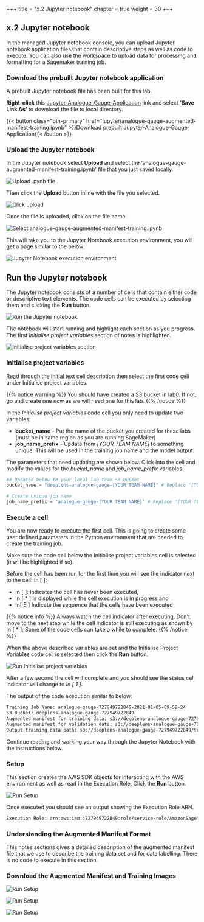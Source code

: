 +++
title = "x.2 Jupyter notebook"
chapter = true
weight =  30
+++

## x.2 Jupyter notebook

In the managed Jupyter notebook console, you can upload Jupyter notebook application files that contain descriptive steps as well as code to execute. You can also use the workspace to upload data for processing and formatting for a Sagemaker training job.

### Download the prebuilt Jupyter notebook application

A prebuilt Jupyter notebook file has been built for this lab.

**Right-click** this [Jupyter-Analogue-Gauge-Application](20_jupyter_notebook/jupyter/analogue-gauge-augmented-manifest-training.ipynb) link and select **‘Save Link As’** to download the file to local directory.

{{< button class="btn-primary" href="jupyter/analogue-gauge-augmented-manifest-training.ipynb" >}}Download prebuilt Jupyter-Analogue-Gauge-Application{{< /button >}}

### Upload the Jupyter notebook

In the Jupyter notebook select **Upload** and select the ‘analogue-gauge-augmented-manifest-training.ipynb’ file that you just saved locally.

![Upload .pynb file](20_jupyter_notebook/images/jupyter-load-notebook-1.png "Upload .pynb file")

Then click the **Upload** button inline with the file you selected.

![Click upload](20_jupyter_notebook/images/jupyter-load-notebook-2.png "Click upload")

Once the file is uploaded, click on the file name:

![Select analogue-gauge-augmented-manifest-training.ipynb](20_jupyter_notebook/images/jupyter-load-notebook-3.png "Select analogue-gauge-augmented-manifest-training.ipynb")

This will take you to the Jupyter Notebook execution environment, you will get a page similar to the below:

![Jupyter Notebook execution environment](20_jupyter_notebook/images/jupyter-load-notebook-5.png "Jupyter Notebook execution environment")

## Run the Jupyter notebook

The Jupyter notebook consists of a number of cells that contain either code or descriptive text elements. The code cells can be executed by selecting them and clicking the **Run** button.

![Run the Jupyter notebook](20_jupyter_notebook/images/jupyter-run-notebook-1.png "Run the Jupyter notebook")

The notebook will start running and highlight each section as you progress. The first *Initialise project variables* section of notes is highlighted.

![Initialise project variables section](20_jupyter_notebook/images/jupyter-run-notebook-2.png "Initialise project variables section")

### Initialise project variables

Read through the initial text cell description then select the first code cell under Initialise project variables.

{{% notice warning %}}
You should have created a S3 bucket in lab0. If not, go and create one now as we will need one for this lab.
{{% /notice %}}

In the *Initialise project variables* code cell you only need to update two variables:

* **bucket_name** - Put the name of the bucket you created for these labs (must be in same region as you are running SageMaker)
* **job_name_prefix** - Update from *[YOUR TEAM NAME]* to something unique. This will be used in the training job name and the model output.

The parameters that need updating are shown below. Click into the cell and modify the values for the *bucket_name* and *job_name_prefix* variables.

```python
## Updated below to your local lab team S3 bucket
bucket_name = "deeplens-analogue-gauge-[YOUR TEAM NAME]" # Replace '[YOUR TEAM NAME]' with your lab teams bucket name.

# Create unique job name 
job_name_prefix = 'analogue-gauge-[YOUR TEAM NAME]' # Replace '[YOUR TEAM NAME]' with your lab team name.
```

### Execute a cell

You are now ready to execute the first cell. This is going to create some user defined parameters in the Python environment that are needed to create the training job.

Make sure the code cell below the Initialise project variables cell is selected (it will be highlighted if so).

Before the cell has been run for the first time you will see the indicator next to the cell: In [ ]:

* In [ ]: Indicates the cell has never been executed,
* In [ * ] Is displayed while the cell execution is in progress and
* In[ 5 ] Indicate the sequence that the cells have been executed

{{% notice info %}}
Always watch the cell indicator after executing. Don't move to the next step while the cell indicator is still executing as shown by In [ * ]. Some of the code cells can take a while to complete.
{{% /notice %}}

When the above described variables are set and the Initialise Project Variables code cell is selected then click the **Run** button.

![Run Initialise project variables](20_jupyter_notebook/images/jupyter-run-notebook-3.png "Run Initialise project variables")

After a few second the cell will complete and you should see the status cell indicator will change to *In [ 1 ]*.

The output of the code execution similar to below:

```txt
Training Job Name: analogue-gauge-727949722849-2021-01-05-09-58-24
S3 Bucket: deeplens-analogue-gauge-727949722849
Augmented manifest for training data: s3://deeplens-analogue-gauge-727949722849/manifests/train.manifest
Augmented manifest for validation data: s3://deeplens-analogue-gauge-727949722849/manifests/validate.manifest
Output training data path: s3://deeplens-analogue-gauge-727949722849/training-output
```

Continue reading and working your way through the Jupyter Notebook with the instructions below.

### Setup

This section creates the AWS SDK objects for interacting with the AWS environment as well as read in the Execution Role. Click the **Run** button.

![Run Setup](20_jupyter_notebook/images/jupyter-run-notebook-4.png "Run Setup")

Once executed you should see an output showing the Execution Role ARN.

```txt
Execution Role: arn:aws:iam::727949722849:role/service-role/AmazonSageMaker-ExecutionRole-20210105T143943
```

### Understanding the Augmented Manifest Format

This notes sections gives a detailed description of the augmented manifest file that we use to describe the training data set and for data labelling. There is no code to execute in this section.

### Download the Augmented Manifest and Training Images

![Run Setup](20_jupyter_notebook/images/gauge-calibration.jpg "Run Setup")

![Run Setup](20_jupyter_notebook/images/gauge-dst2.jpg "Run Setup")

![Run Setup](20_jupyter_notebook/images/gauge-lines.jpg "Run Setup")
